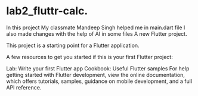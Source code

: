 # lab2_fluttr-calc.

In this project My classmate Mandeep Singh helped me in main.dart file I also made changes with the help of AI in some files A new Flutter project.

This project is a starting point for a Flutter application.

A few resources to get you started if this is your first Flutter project:

Lab: Write your first Flutter app
Cookbook: Useful Flutter samples
For help getting started with Flutter development, view the online documentation, which offers tutorials, samples, guidance on mobile development, and a full API reference.
